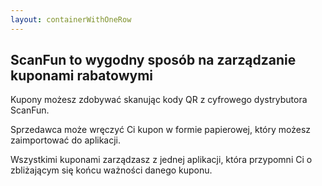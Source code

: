 ```yaml
---
layout: containerWithOneRow 
---
```


## ScanFun to wygodny sposób na zarządzanie kuponami rabatowymi

Kupony możesz zdobywać skanując kody QR z cyfrowego dystrybutora ScanFun.

Sprzedawca może wręczyć Ci kupon w formie papierowej, który możesz zaimportować do aplikacji.

Wszystkimi kuponami zarządzasz z jednej aplikacji, która przypomni Ci o zbliżającym się końcu ważności danego kuponu.

